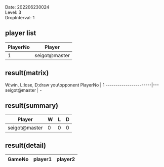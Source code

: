 Date: 202206230024  
Level: 3  
DropInterval: 1  
## player list
PlayerNo  |  Player
----------|---------------
1         |  seigot@master
## result(matrix)
W:win, L:lose, D:draw
you\opponent PlayerNo  |  1
-----------------------|---
seigot@master          |  -
## result(summary)
Player         |  W  |  L  |  D
---------------|-----|-----|---
seigot@master  |  0  |  0  |  0
## result(detail)
GameNo  |  player1  |  player2
--------|-----------|---------
